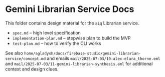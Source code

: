 # Gemini Librarian Service Docs

This folder contains design material for the `aiq` Librarian service.

* `spec.md` – high level specification
* `implementation-plan.md` – stepwise plan to build the MVP
* `test-plan.md` – how to verify the CLI works

See also `home/agladysh/docs/firebase-studio/gemini-librarian-service/concept.md` and emails
`mail/2025-07-03/10-alex-elara_thorne.eml` and `mail/2025-07-03/11-gemini-librarian-synthesis.eml`
for additional context and design clues.

